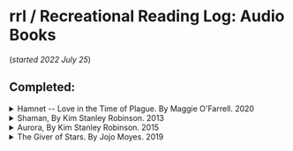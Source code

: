 # rrl / Recreational Reading Log: Audio Books  

(*started 2022 July 25*)  

## Completed:  

<details><summary>Hamnet -- Love in the Time of Plague. By Maggie O'Farrell. 2020 </summary>

### Hamnet -- Love in the Time of Plague. (13:00)  
[https://www.overdrive.com/media/5067417/hamnet](https://www.overdrive.com/media/5067417/hamnet)  
By [Maggie O'Farrell](https://en.wikipedia.org/wiki/Maggie_O%27Farrell)  (1972 - _)  

Reader Notes:  Enter one family's world, more than 4 centuries ago.  Maggie O'Farrell delivers the magic (*her expertly-tuned imagination,  skilful editing and extremely hard work*) of helping the reader join the extended family of William Shakespeare.  The primary lens for this exploration is Agnes (*Anne*) Hathaway -- William Shakespeare is only a minor supporting role.  Marriage, motherhood, power, loss & grief, along with the *daily life* in late 16th century England are made so rich, immediate, intense, and so *real* that it is easy to lose yourself in this story.  In addition to exceptional writing, the reading by [Ell Potter](https://www.beeaudio.com/narrator/ell-potter) seemed a perfect fit.  
Literary Review by : [https://literaryreview.co.uk/love-in-the-time-of-plague-2](https://literaryreview.co.uk/love-in-the-time-of-plague-2)  
Wikipedia Summary: [https://en.wikipedia.org/wiki/Hamnet_(novel)](https://en.wikipedia.org/wiki/Hamnet_(novel))  
Review by Miranda France in the Literary Review:   [https://literaryreview.co.uk/love-in-the-time-of-plague-2](https://literaryreview.co.uk/love-in-the-time-of-plague-2)  

</details>


<details><summary>Shaman, By Kim Stanley Robinson. 2013 </summary>

### Shaman (15:00)  
[https://www.overdrive.com/media/1372669/shaman](https://www.overdrive.com/media/1372669/shaman)  
By [Kim Stanley Robinson](https://en.wikipedia.org/wiki/Kim_Stanley_Robinson)  (1952 -_)  
Kim Stanley Robinson bibliography:  [https://en.wikipedia.org/wiki/Kim_Stanley_Robinson_bibliography](https://en.wikipedia.org/wiki/Kim_Stanley_Robinson_bibliography)  

Reader's Notes: What an excellent book!  We go on a fast-moving journey with a young apprentice shaman, his teacher, a small band of hunter-gatherers, and the others who join the story along the way.  We learn a lot about [stone age](https://en.wikipedia.org/wiki/Stone_Age) / [ice age](https://en.wikipedia.org/wiki/Last_Glacial_Period) [European early modern humans](https://en.wikipedia.org/wiki/European_early_modern_humans) and their cultures.  

3rd Party Summaries:  
Wikipedia Summary/Review: [https://en.wikipedia.org/wiki/Shaman_(novel)](https://en.wikipedia.org/wiki/Shaman_(novel))  

</details>


<details><summary>Aurora, By Kim Stanley Robinson. 2015 </summary>

### Aurora (17:00)  
[https://www.overdrive.com/media/2234713/aurora](https://www.overdrive.com/media/2234713/aurora)  
By [Kim Stanley Robinson](https://en.wikipedia.org/wiki/Kim_Stanley_Robinson)  (1952 -_)  
Kim Stanley Robinson bibliography: [https://en.wikipedia.org/wiki/Kim_Stanley_Robinson_bibliography](https://en.wikipedia.org/wiki/Kim_Stanley_Robinson_bibliography)  

<details><summary>Reader's Notes and Other 3rd Party Summaries:</summary>

Reader's Notes: Another excellent book!  
A [generation ship](https://en.wikipedia.org/wiki/Generation_ship) is launched from Earth in 2545 at 0.1 c (i.e. traveling at 108,000,000 km/h or 10% the speed of light). It includes twenty-four self-contained biomes and an average population of two thousand people.  Their destination is the Tau Ceti system to begin colonization of a planet's moon, an Earth analog, which has been named Aurora.  
The book follows Devi (the ship's de facto chief engineer and leader) and Freya (Devi's daughter) and the ship's AI quantum computer through a journey of discovery.  

3rd Party Summaries:  
Wikipedia Summary/Review: [https://en.wikipedia.org/wiki/Aurora_(novel)](https://en.wikipedia.org/wiki/Aurora_(novel))  

</details>

</details>


<details><summary>The Giver of Stars.  By Jojo Moyes.  2019 </summary>

### The Giver of Stars. (13:52)  
[https://www.overdrive.com/media/4581755/the-giver-of-stars](https://www.overdrive.com/media/4581755/the-giver-of-stars)  
By [Jojo Moyes](https://en.wikipedia.org/wiki/Jojo_Moyes)  (1969 -- _)  
Reader's notes:  
Wikipedia summary: [https://en.wikipedia.org/wiki/The_Giver_of_Stars](https://en.wikipedia.org/wiki/The_Giver_of_Stars)  

</details>
